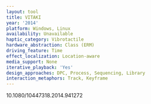 ```yaml
---
layout: tool
title: VITAKI
year: '2014'
platform: Windows, Linux
availability: Unavailable
haptic_category: Vibrotactile
hardware_abstraction: Class (ERM)
driving_feature: Time
effect_localization: Location-aware
media_support: None
iterative_playback: 'Yes'
design_approaches: DPC, Process, Sequencing, Library
interaction_metaphors: Track, Keyframe
---
```

10.1080/10447318.2014.941272